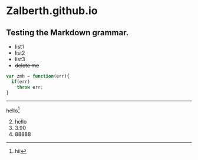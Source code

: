 # Zalberth.github.io
## Testing the Markdown grammar.
* list1
* list2
* list3
* ~~delete me~~ 

```javascript
var zmh = function(err){
  if(err)
    throw err;
}
```
---
hello[^hello]
[^hello]:hii

2. hello
3. 3.90
1. 88888
